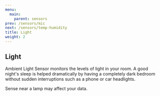 ```yaml
---
menu:
  main:
    parent: sensors
prev: /sensors/mic    
next: /sensors/temp-humidity
title: Light
weight: 2
---
```


## Light


Ambient Light Sensor monitors the levels of light in your room. A good night's sleep is helped dramatically by having a completely dark bedroom without sudden interruptions such as a phone or car headlights.


Sense near a lamp may affect your data.
